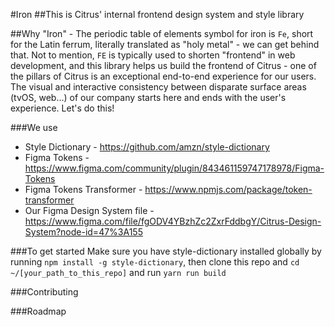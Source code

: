 #Iron
##This is Citrus' internal frontend design system and style library

##Why "Iron" - The periodic table of elements symbol for iron is `Fe`, short for the Latin ferrum, literally translated as "holy metal" - we can get behind that. Not to mention, `FE` is typically used to shorten "frontend" in web development, and this library helps us build the frontend of Citrus - one of the pillars of Citrus is an exceptional end-to-end experience for our users. The visual and interactive consistency between disparate surface areas (tvOS, web...) of our company starts here and ends with the user's experience. Let's do this!

###We use
- Style Dictionary - https://github.com/amzn/style-dictionary
- Figma Tokens - https://www.figma.com/community/plugin/843461159747178978/Figma-Tokens
- Figma Tokens Transformer - https://www.npmjs.com/package/token-transformer
- Our Figma Design System file - https://www.figma.com/file/fgODV4YBzhZc2ZxrFddbgY/Citrus-Design-System?node-id=47%3A155

###To get started
Make sure you have style-dictionary installed globally by running `npm install -g style-dictionary`, then clone this repo and `cd ~/[your_path_to_this_repo]` and run `yarn run build`

###Contributing

###Roadmap

